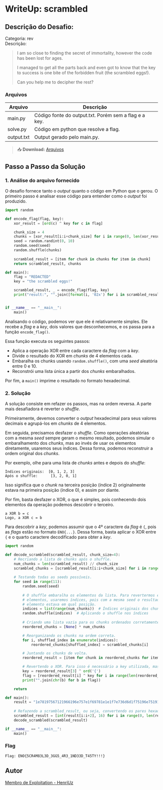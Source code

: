 # WriteUp: scrambled

## Descrição do Desafio:
Categoria: rev \
Descrição:
> I am so close to finding the secret of immortality, however the code has been lost for ages.
> 
> I managed to get all the parts back and even got to know that the key to success is one bite of the forbidden fruit (the scrambled eggs!).
> 
> Can you help me to decipher the rest?



### Arquivos
| Arquivo | Descrição |
| ------- | --------- |
| main.py | Código fonte do output.txt. Porém sem a flag e a key. |
| solve.py | Código em python que resolve a flag. |
| output.txt | Output gerado pelo main.py. |

> 📥 **Download:** [Arquivos]()

## Passo a Passo da Solução
### 1. Análise do arquivo fornecido
O desafio fornece tanto o *output* quanto o código em Python que o gerou. O primeiro passo é analisar esse código para entender como o *output* foi produzido.

```py
import random

def encode_flag(flag, key):
    xor_result = [ord(c) ^ key for c in flag] 

    chunk_size = 4
    chunks = [xor_result[i:i+chunk_size] for i in range(0, len(xor_result), chunk_size)] 
    seed = random.randint(0, 10) 
    random.seed(seed) 
    random.shuffle(chunks) 
    
    scrambled_result = [item for chunk in chunks for item in chunk] 
    return scrambled_result, chunks

def main():
    flag = "REDACTED"
    key = "the scrambled eggs!"

    scrambled_result, _ = encode_flag(flag, key)
    print("result:", "".join([format(i, '02x') for i in scrambled_result]))


if __name__ == "__main__":
    main()
```

Analisando o código, podemos ver que ele é relativamente simples. Ele recebe a *flag* e a *key*, dois valores que desconhecemos, e os passa para a função `encode_flag()`.

Essa função executa os seguintes passos:
- Aplica a operação XOR entre cada caractere da *flag* com a *key*.
- Divide o resultado do XOR em *chunks* de 4 elementos cada.
- Embaralha os chunks usando `random.shuffle()`, com uma *seed* aleatória entre 0 e 10.
- Reconstrói uma lista única a partir dos *chunks* embaralhados.

Por fim, a `main()` imprime o resultado no formato hexadecimal.

### 2. Solução
A solução consiste em refazer os passos, mas na ordem reversa. A parte mais desafiadora é reverter o *shuffle*.

Primeiramente, devemos converter o *output* hexadecimal para seus valores decimais e agrupá-los em *chunks* de 4 elementos.

Em seguida, precisamos desfazer o *shuffle*. Como operações aleatórias com a mesma *seed* sempre geram o mesmo resultado, podemos simular o embaralhamento dos *chunks*, mas ao invés de usar os elementos diretamente, usaremos seus índices. Dessa forma, podemos reconstruir a ordem original dos *chunks*.

Por exemplo, olhe para uma lista de *chunks* antes e depois do *shuffle*:

```
Índices originais:  [0, 1, 2, 3]  
Após o shuffle:      [3, 2, 0, 1] 
```

Isso significa que o *chunk* na terceira posição (índice 2) originalmente estava na primeira posição (índice 0), e assim por diante.

Por fim, basta desfazer o XOR, o que é simples, pois conhecendo dois elementos da operação podemos descobrir o terceiro.

```
a XOR b = c  
Logo, a XOR c = b 
```

Para descobrir a *key*, podemos assumir que o 4º caractere da *flag* é `{`, pois as *flags* estão no formato `ENO{...}`. Dessa forma, basta aplicar o XOR entre `{` e o quarto caractere decodificado para obter a *key*.

```py
import random

def decode_scrambled(scrambled_result, chunk_size=4):
    # Recriando a lista de chunks após o shuffle.
    num_chunks = len(scrambled_result) // chunk_size
    scrambled_chunks = [scrambled_result[i:i+chunk_size] for i in range(0, len(scrambled_result), chunk_size)]
    
    # Testando todas as seeds possíveis.
    for seed in range(11):
        random.seed(seed)
        
        # O shuffle embaralha os elementos da lista. Para revertermos ele, devemos refazer o shuffle mas ao invés de usarmos os
        # elementos, usaremos índices, pois com a mesma seed o resultado do embaralhamento será o mesmo e com isso saberemos qual
        # elemento estava em qual posição.
        indices = list(range(num_chunks))  # Índices originais dos chunks
        random.shuffle(indices)  # Aplicando o shuffle nos índices
        
        # Criando uma lista vazia para os chunks ordenados corretamente.
        reordered_chunks = [None] * num_chunks

        # Reorganizando os chunks na ordem correta.
        for i, shuffled_index in enumerate(indices):
            reordered_chunks[shuffled_index] = scrambled_chunks[i]

        # Juntando os chunks de volta.
        reordered_result = [item for chunk in reordered_chunks for item in chunk]

        # Revertendo o XOR. Para isso é necessário a key utilizada, mas podemos descobrir ela por assumindo que o 4º caractere é '{'.
        key = reordered_result[3] ^ ord('{')
        flag = [reordered_result[i] ^ key for i in range(len(reordered_result))]
        print("".join(chr(b) for b in flag))

    return

def main():
    result = "1e78197567121966196e757e1f69781e1e1f7e736d6d1f75196e75191b646e196f6465510b0b0b57"
    
    # Refazendo a scrambled_result, ou seja, convertendo os pares hexadecimais do output.txt para seus valores decimais.
    scrambled_result = [int(result[i:i+2], 16) for i in range(0, len(result), 2)]
    decode_scrambled(scrambled_result)

if __name__ == "__main__":
    main()

```

### Flag
`Flag: ENO{5CR4M83L3D_3GG5_4R3_1ND33D_T45TY!!!}`

## Autor
[Membro de Exploitation - HenriUz](https://github.com/HenriUz)
